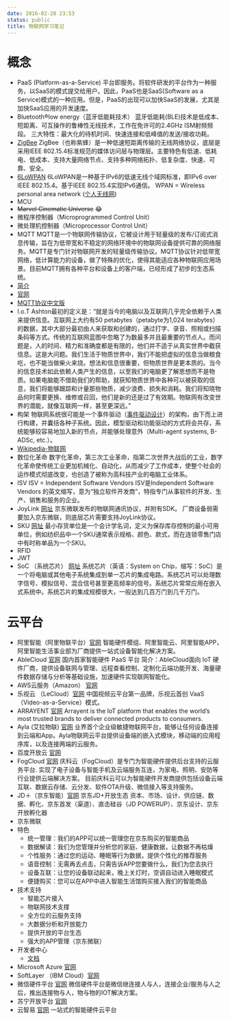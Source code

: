 ```yaml
---
date: 2016-02-28 23:53
status: public
title: 物联网学习笔记
---
```


# 概念
- PaaS (Platform-as-a-Service)
平台即服务。将软件研发的平台作为一种服务，以SaaS的模式提交给用户。因此，PaaS也是SaaS(Software as a Service)模式的一种应用。但是，PaaS的出现可以加快SaaS的发展，尤其是加快SaaS应用的开发速度。
- Bluetooth®low energy（蓝牙低能耗技术）
蓝牙低能耗(BLE)技术是低成本、短距离、可互操作的鲁棒性无线技术，工作在免许可的2.4GHz ISM射频频段。
三大特性：最大化的待机时间、快速连接和低峰值的发送/接收功耗。
- [ZigBee](https://zh.wikipedia.org/wiki/ZigBee)
ZigBee（也称紫蜂）是一种低速短距离传输的无线网络协议，底层是采用IEEE 802.15.4标准规范的媒体访问层与物理层。主要特色有低速、低耗电、低成本、支持大量网络节点、支持多种网络拓扑、低复杂度、快速、可靠、安全。
- [6LoWPAN](http://baike.baidu.com/item/6LoWPAN)
6LoWPAN是一种基于IPv6的低速无线个域网标准，即IPv6 over IEEE 802.15.4。基于IEEE 802.15.4实现IPv6通信。
WPAN = Wireless personal area network ([个人无线网](https://zh.wikipedia.org/wiki/无线个人网))
- MCU
 - <del>Marvel Cinematic Universe</del> 😂
 - 微程序控制器（Microprogrammed Control Unit）
 - 微处理机控制器（Microprocessor Control Unit）
- MQTT 
MQTT是一个物联网传输协议，它被设计用于轻量级的发布/订阅式消息传输，旨在为低带宽和不稳定的网络环境中的物联网设备提供可靠的网络服务。MQTT是专门针对物联网开发的轻量级传输协议。MQTT协议针对低带宽网络，低计算能力的设备，做了特殊的优化，使得其能适应各种物联网应用场景。目前MQTT拥有各种平台和设备上的客户端，已经形成了初步的生态系统。
 - [简介](http://www.infoq.com/cn/news/2014/12/mqtt-ibm-iot) 
 - [官网](http://mqtt.org)
 - [MQTT协议中文版](https://github.com/mcxiaoke/mqtt)
- I.o.T
Ashton最初的定义是：“就是当今的电脑以及互联网几乎完全依赖于人类来提供信息。互联网上大约有50 petabytes（petabyte为1,024 terabytes）的数据，其中大部分最初由人来获取和创建的，通过打字、录音、照相或扫描条码等方式。传统的互联网蓝图中忽略了为数最多并且最重要的节点人。而问题是，人的时间、精力和准确度都是有限的，他们并不适于从真实世界中截获信息。这是大问题。我们生活于物质世界中，我们不能把虚拟的信息当做粮食吃，也不能当做柴火来烧。想法和信息很重要，但物质世界是更本质的。当今的信息技术如此依赖人类产生的信息，以至我们的电脑更了解思想而不是物质。如果电脑能不借助我们的帮助，就获知物质世界中各种可以被获取的信息，我们将能够跟踪和计量那些物质，减少浪费、损失和消耗。我们将知晓物品何时需要更换、维修或召回，他们是新的还是过了有效期。物联网有改变世界的潜能，就像互联网一样，甚至更深远。”
 - 构架
 物联网系统很可能是一个事件驱动（[事件驱动设计](https://zh.wikipedia.org/wiki/事件驅動程式設計)）的架构，由下而上进行构建，并囊括各种子系统。因此，模型驱动和功能驱动的方式将会共存，系统能够较容易地加入新的节点，并能够处理意外（Multi-agent systems, B-ADSc, etc.）。
 - [Wikipedia-物联网](https://zh.wikipedia.org/wiki/物联网)
- 数位化革命
数字化革命，第三次工业革命，指第二次世界大战后的工业，数字化革命使传统工业更加机械化、自动化，从而减少了工作成本，使整个社会的运作模式彻底改变，也创造了被称为高科技产业的电脑工业体系。
- ISV
ISV = Independent Software Vendors
ISV是Independent Software Vendors 的英文缩写，意为“独立软件开发商”，特指专门从事软件的开发、生产、销售和服务的企业。
- JoyLink [网址](http://devsmart.jd.com/dev/apiDocDir)
京东微联发布的物联网通讯协议，并附有SDK。
厂商设备弱需要加入京东微联，则底层芯片需要支持JoyLink协议。
- SKU [网址](http://zh.wikipedia.org/zh-cn/SKU)
最小存货单位是一个会计学名词，定义为保存库存控制的最小可用单位，例如纺织品中一个SKU通常表示规格、颜色、款式，而在连锁零售门店中有时称单品为一个SKU。
- RFID
- JWT
- SoC （系统芯片） [网址](https://zh.wikipedia.org/wiki/系统芯片)
系统芯片（英语：System on Chip，缩写：SoC）是一个将电脑或其他电子系统集成到单一芯片的集成电路。系统芯片可以处理数字信号、模拟信号、混合信号甚至更高频率的信号。系统芯片常常应用在嵌入式系统中。系统芯片的集成规模很大，一般达到几百万门到几千万门。

# 云平台

- 阿里智能（阿里物联平台）[官网](http://alink.aliyun.com)
智能硬件模组、阿里智能云、阿里智能APP，阿里智能生活事业部为厂商提供一站式设备智能化解决方案。
- AbleCloud [官网](https://www.ablecloud.cn)
国内首家智能硬件 PaaS 平台 
简介：AbleCloud面向 IoT 硬件厂商，提供设备联网与管理、远程查看控制、定制化云端功能开发、海量硬件数据存储与分析等基础设施，加速硬件实现联网智能化。
- AWS云服务（Amazon） [官网](https://aws.amazon.com/cn/?nc2=h_lg)
- 乐视云 （LeCloud）[官网](http://www.lecloud.com)
中国视频云平台第一品牌，乐视云首创 VaaS（Video-as-a-Service）模式。
- ARRAYENT [官网](http://www.arrayent.com)
Arrayent is the IoT platform that enables the world’s most trusted brands to deliver connected products to consumers.
- Ayla (艾拉物联) [官网](http://www.ayla.com.cn)
业界首个企业级敏捷物联网平台，能够让任何设备连接到云端和App。Ayla物联网云平台提供设备端的嵌入式模块，移动端的应用程序库，以及连接两端的云服务。
- 百度开放云 [官网](https://bce.baidu.com)
- FogCloud [官网](http://www.fogcloud.io)
庆科云（FogCloud）是专门为智能硬件提供后台支持的云服务平台.
实现了电子设备与智能手机及云端服务互连，为家电、照明、安防等行业提供云端解决方案。
目前庆科云可以为智能硬件开发商提供包括设备云端互联、数据云存储、云分发、软件OTA升级、微信接入等支持服务。
- JD＋（京东智能）[官网](https://s.jd.com)
京东JD+开放生态
资本、市场、设计、供应链、数据、孵化、京东首发（渠道）、直击硅谷（JD POWERUP）、京东设计、京东开放孵化器
- 京东微联
 - 特色
     - 统一管理：我们的APP可以统一管理您在京东购买的智能商品
     - 数据解读：我们为您管理并分析您的家庭、健康数据，让数据不再枯燥
     - 个性服务：通过您的运动、睡眠等行为数据，提供个性化的推荐服务
     - 语音控制：无需再去点击，只需告诉APP您要做什么，我们为您去执行
     - 设备互联：让您的设备联动起来，晚上关灯时，空调自动进入睡眠模式
     - 便捷购买：您可以在APP中进入智能生活馆购买接入我们的智能商品
 - 技术支持
    - 智能芯片接入
    - 物联网技术支撑
    - 全方位的云服务支持
    - 大数据分析和开放能力
    - 提供开放的平台生态
    - 强大的APP管理（京东微联）
 - 开发者中心
    - [文档](http://devsmart.jd.com/dev/apiDocDir)
- Microsoft Azure [官网](https://azure.microsoft.com/zh-cn/)
- SoftLayer （IBM Cloud）[官网](http://www.softlayer.com/zh)
- 微信硬件平台 [官网](http://iot.weixin.qq.com)
微信硬件平台是微信继连接人与人，连接企业/服务与人之后，推出连接物与人，物与物的IOT解决方案。
- 苏宁开放平台 [官网](http://sop.suning.com)
- 云智易 [官网](http://www.xlink.cn)
一站式的智能硬件云平台